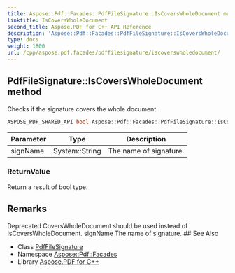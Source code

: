 ```yaml
---
title: Aspose::Pdf::Facades::PdfFileSignature::IsCoversWholeDocument method
linktitle: IsCoversWholeDocument
second_title: Aspose.PDF for C++ API Reference
description: 'Aspose::Pdf::Facades::PdfFileSignature::IsCoversWholeDocument method. Checks if the signature covers the whole document in C++.'
type: docs
weight: 1800
url: /cpp/aspose.pdf.facades/pdffilesignature/iscoverswholedocument/
---
```

## PdfFileSignature::IsCoversWholeDocument method


Checks if the signature covers the whole document.

```cpp
ASPOSE_PDF_SHARED_API bool Aspose::Pdf::Facades::PdfFileSignature::IsCoversWholeDocument(System::String signName)
```


| Parameter | Type | Description |
| --- | --- | --- |
| signName | System::String | The name of signature. |

### ReturnValue

Return a result of bool type.
## Remarks


<xrefsect id="deprecated_1_deprecated000082">
  <xreftitle>Deprecated</xreftitle>
  <xrefdescription>
    <para>CoversWholeDocument should be used instead of IsCoversWholeDocument. </para>
  </xrefdescription>
</xrefsect><parameterlist kind="param">
  <parameteritem>
    <parameternamelist>
      <parametername>signName</parametername>
    </parameternamelist>
    <parameterdescription>
      <para>The name of signature.</para>
    </parameterdescription>
  </parameteritem>
</parameterlist>
## See Also

* Class [PdfFileSignature](../)
* Namespace [Aspose::Pdf::Facades](../../)
* Library [Aspose.PDF for C++](../../../)
